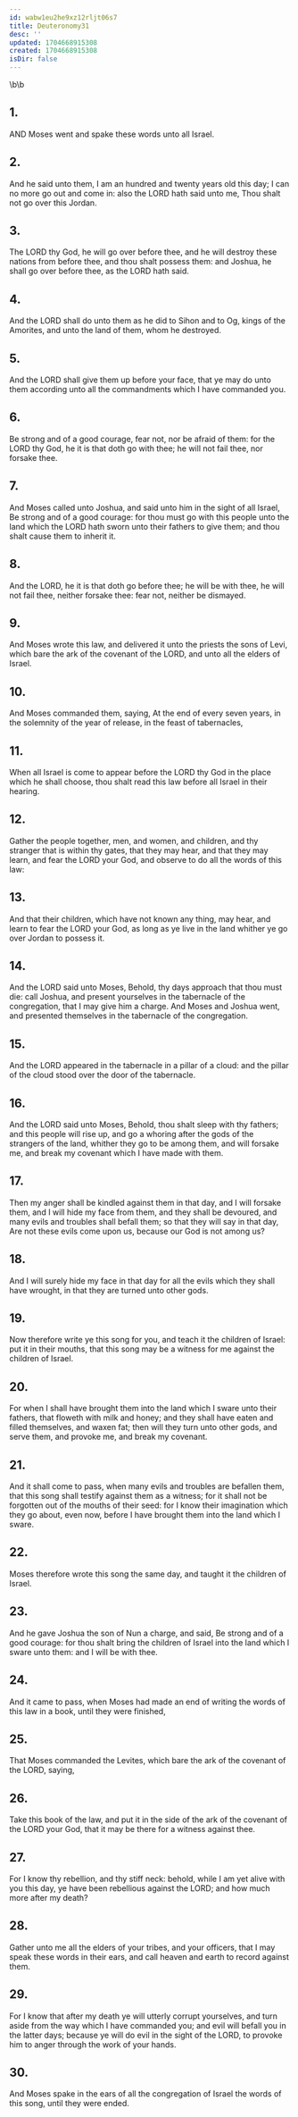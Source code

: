 ```yaml
---
id: wabw1eu2he9xz12rljt06s7
title: Deuteronomy31
desc: ''
updated: 1704668915308
created: 1704668915308
isDir: false
---
```

\b\b
## 1.
AND Moses went and spake these words unto all Israel.
## 2.
And he said unto them, I am an hundred and twenty years old this day; I can no more go out and come in: also the LORD hath said unto me, Thou shalt not go over this Jordan.
## 3.
The LORD thy God, he will go over before thee, and he will destroy these nations from before thee, and thou shalt possess them: and Joshua, he shall go over before thee, as the LORD hath said.
## 4.
And the LORD shall do unto them as he did to Sihon and to Og, kings of the Amorites, and unto the land of them, whom he destroyed.
## 5.
And the LORD shall give them up before your face, that ye may do unto them according unto all the commandments which I have commanded you.
## 6.
Be strong and of a good courage, fear not, nor be afraid of them: for the LORD thy God, he it is that doth go with thee; he will not fail thee, nor forsake thee.
## 7.
And Moses called unto Joshua, and said unto him in the sight of all Israel, Be strong and of a good courage: for thou must go with this people unto the land which the LORD hath sworn unto their fathers to give them; and thou shalt cause them to inherit it.
## 8.
And the LORD, he it is that doth go before thee; he will be with thee, he will not fail thee, neither forsake thee: fear not, neither be dismayed.
## 9.
And Moses wrote this law, and delivered it unto the priests the sons of Levi, which bare the ark of the covenant of the LORD, and unto all the elders of Israel.
## 10.
And Moses commanded them, saying, At the end of every seven years, in the solemnity of the year of release, in the feast of tabernacles,
## 11.
When all Israel is come to appear before the LORD thy God in the place which he shall choose, thou shalt read this law before all Israel in their hearing.
## 12.
Gather the people together, men, and women, and children, and thy stranger that is within thy gates, that they may hear, and that they may learn, and fear the LORD your God, and observe to do all the words of this law:
## 13.
And that their children, which have not known any thing, may hear, and learn to fear the LORD your God, as long as ye live in the land whither ye go over Jordan to possess it.
## 14.
And the LORD said unto Moses, Behold, thy days approach that thou must die: call Joshua, and present yourselves in the tabernacle of the congregation, that I may give him a charge.  And Moses and Joshua went, and presented themselves in the tabernacle of the congregation.
## 15.
And the LORD appeared in the tabernacle in a pillar of a cloud: and the pillar of the cloud stood over the door of the tabernacle.
## 16.
And the LORD said unto Moses, Behold, thou shalt sleep with thy fathers; and this people will rise up, and go a whoring after the gods of the strangers of the land, whither they go to be among them, and will forsake me, and break my covenant which I have made with them.
## 17.
Then my anger shall be kindled against them in that day, and I will forsake them, and I will hide my face from them, and they shall be devoured, and many evils and troubles shall befall them; so that they will say in that day,  Are not these evils come upon us, because our God is not among us?
## 18.
And I will surely hide my face in that day for all the evils which they shall have wrought, in that they are turned unto other gods.
## 19.
Now therefore write ye this song for you, and teach it the children of Israel: put it in their mouths, that this song may be a witness for me against the children of Israel.
## 20.
For when I shall have brought them into the land which I sware unto their fathers, that floweth with milk and honey; and they shall have eaten and filled themselves, and waxen fat; then will they turn unto other gods, and serve them, and provoke me, and break my covenant.
## 21.
And it shall come to pass, when many evils and troubles are befallen them, that this song shall testify against them as a witness; for it shall not be forgotten out of the mouths of their seed: for I know their imagination which they go about, even now, before I have brought them into the land which I sware.
## 22.
Moses therefore wrote this song the same day, and taught it the children of Israel.
## 23.
And he gave Joshua the son of Nun a charge, and said, Be strong and of a good courage: for thou shalt bring the children of Israel into the land which I sware unto them: and I will be with thee.
## 24.
And it came to pass, when Moses had made an end of writing the words of this law in a book, until they were finished,
## 25.
That Moses commanded the Levites, which bare the ark of the covenant of the LORD, saying,
## 26.
Take this book of the law, and put it in the side of the ark of the covenant of the LORD your God, that it may be there for a witness against thee.
## 27.
For I know thy rebellion, and thy stiff neck: behold, while I am yet alive with you this day, ye have been rebellious against the LORD; and how much more after my death?
## 28.
Gather unto me all the elders of your tribes, and your officers, that I may speak these words in their ears, and call heaven and earth to record against them.
## 29.
For I know that after my death ye will utterly corrupt yourselves, and turn aside from the way which I have commanded you; and evil will befall you in the latter days; because ye will do evil in the sight of the LORD, to provoke him to anger through the work of your hands.
## 30.
And Moses spake in the ears of all the congregation of Israel the words of this song, until they were ended.
